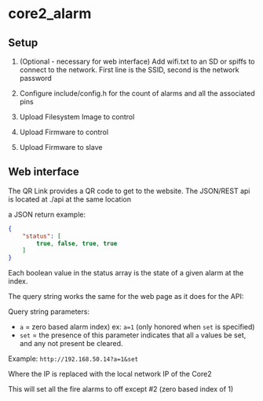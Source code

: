 # core2_alarm

## Setup

1. (Optional - necessary for web interface) Add wifi.txt to an SD or spiffs to connect to the network. First line is the SSID, second is the network password

2. Configure include/config.h for the count of alarms and all the associated pins

3. Upload Filesystem Image to control

4. Upload Firmware to control

5. Upload Firmware to slave


## Web interface
The QR Link provides a QR code to get to the website. The JSON/REST api is located at ./api at the same location

a JSON return example:

```json
{
    "status": [
        true, false, true, true
    ]
}
```
Each boolean value in the status array is the state of a given alarm at the index.

The query string works the same for the web page as it does for the API:

Query string parameters:

- `a` = zero based alarm index) ex: `a=1` (only honored when `set` is specified)
- `set` = the presence of this parameter indicates that all `a` values be set, and any not present be cleared.

Example: `http://192.168.50.14?a=1&set`

Where the IP is replaced with the local network IP of the Core2

This will set all the fire alarms to off except #2 (zero based index of 1)

